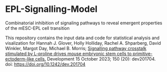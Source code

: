 # EPL-Signalling-Model
Combinatorial inhibition of signaling pathways to reveal emergent properties of the mESC-EPL cell transition

This repository contains the input data and code for statistical analysis and visalization for Hannah J. Glover, Holly Holliday, Rachel A. Shparberg, David Winkler, Margot Day, Michael B. Morris; [Signalling pathway crosstalk stimulated by L-proline drives mouse embryonic stem cells to primitive-ectoderm-like cells.](https://journals.biologists.com/dev/article/150/20/dev201704/334168/Signalling-pathway-crosstalk-stimulated-by-L) Development 15 October 2023; 150 (20): dev201704. doi: https://doi.org/10.1242/dev.201704
